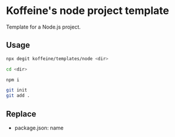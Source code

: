 # Koffeine's node project template

Template for a Node.js project.

## Usage

```sh
npx degit koffeine/templates/node <dir>

cd <dir>

npm i

git init
git add .
```

## Replace

- package.json: name